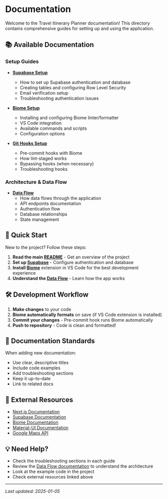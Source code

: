# Documentation

Welcome to the Travel Itinerary Planner documentation! This directory contains comprehensive guides for setting up and using the application.

## 📚 Available Documentation

### Setup Guides

- **[Supabase Setup](SUPABASE_SETUP.md)**
  - How to set up Supabase authentication and database
  - Creating tables and configuring Row Level Security
  - Email verification setup
  - Troubleshooting authentication issues

- **[Biome Setup](BIOME_SETUP.md)**
  - Installing and configuring Biome linter/formatter
  - VS Code integration
  - Available commands and scripts
  - Configuration options

- **[Git Hooks Setup](GIT_HOOKS_SETUP.md)**
  - Pre-commit hooks with Biome
  - How lint-staged works
  - Bypassing hooks (when necessary)
  - Troubleshooting hooks

### Architecture & Data Flow

- **[Data Flow](DATA_FLOW.md)**
  - How data flows through the application
  - API endpoints documentation
  - Authentication flow
  - Database relationships
  - State management

## 🚀 Quick Start

New to the project? Follow these steps:

1. **Read the main [README](../README.md)** - Get an overview of the project
2. **Set up [Supabase](SUPABASE_SETUP.md)** - Configure authentication and database
3. **Install [Biome](BIOME_SETUP.md)** extension in VS Code for the best development experience
4. **Understand the [Data Flow](DATA_FLOW.md)** - Learn how the app works

## 🛠️ Development Workflow

1. **Make changes** to your code
2. **Biome automatically formats** on save (if VS Code extension is installed)
3. **Commit your changes** - Pre-commit hook runs Biome automatically
4. **Push to repository** - Code is clean and formatted!

## 📖 Documentation Standards

When adding new documentation:

- Use clear, descriptive titles
- Include code examples
- Add troubleshooting sections
- Keep it up-to-date
- Link to related docs

## 🔗 External Resources

- [Next.js Documentation](https://nextjs.org/docs)
- [Supabase Documentation](https://supabase.com/docs)
- [Biome Documentation](https://biomejs.dev/)
- [Material-UI Documentation](https://mui.com/)
- [Google Maps API](https://developers.google.com/maps)

## 💡 Need Help?

- Check the troubleshooting sections in each guide
- Review the [Data Flow documentation](DATA_FLOW.md) to understand the architecture
- Look at the example code in the project
- Check external resources linked above

---

*Last updated: 2025-01-05*


